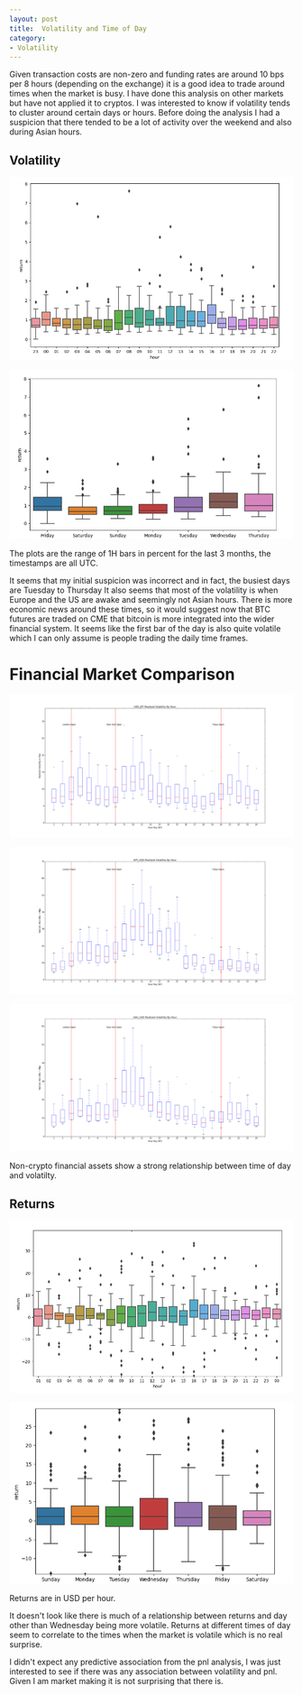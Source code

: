 ```yaml
---
layout: post
title:  Volatility and Time of Day
category:
- Volatility
---
```


Given transaction costs are non-zero and funding rates are around 10 bps per 8 hours (depending on the exchange) it is
a good idea to trade around times when the market is busy. I have done this analysis on other markets but have not applied it to cryptos.
I was interested to know if volatility tends to cluster around certain days or hours. Before doing the analysis I had a suspicion that there tended to be
a lot of activity over the weekend and also during Asian hours.

## Volatility

![volatility-plot](/assets/2020-12-15/box-plot-hour.png)

![volatility-weekday-plot](/assets/2020-12-15/box-plot-day.png)

The plots are the range of 1H bars in percent for the last 3 months, the timestamps are all UTC.

It seems that my initial suspicion was incorrect and in fact, the busiest days are Tuesday to Thursday
It also seems that most of the volatility is when Europe and the US are awake and seemingly not Asian hours.
There is more economic news around these times, so it would suggest now that BTC futures are traded on CME that bitcoin is more integrated into the wider financial system.
It seems like the first bar of the day is also quite volatile which I can only assume is people trading the daily time frames.

# Financial Market Comparison

![usdjpy](/assets/2020-12-15/usdjpy-rv-hour.png)

![wti](/assets/2020-12-15/wti-rv-hour.png)

![xau](/assets/2020-12-15/xau-rv-hour.png)

Non-crypto financial assets show a strong relationship between time of day and volatilty.

## Returns

![returns-hour-plot](/assets/2020-12-15/returns-hour.png)

![returns-weekday-plot](/assets/2020-12-15/returns-day.png)

Returns are in USD per hour.

It doesn't look like there is much of a relationship between returns and day other than Wednesday being more volatile.
Returns at different times of day seem to correlate to the times when the market is volatile which is no real surprise.

I didn't expect any predictive association from the pnl analysis, I was just interested to see if there was any association between volatility and pnl.
Given I am market making it is not surprising that there is.
